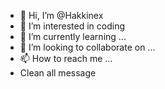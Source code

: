- 👋 Hi, I’m @Hakkinex
- 👀 I’m interested in coding
- 🌱 I’m currently learning ...
- 💞️ I’m looking to collaborate on ...
- 📫 How to reach me ...
- Clean all message

<!---
Hakkinex/Hakkinex is a ✨ special ✨ repository because its `README.md` (this file) appears on your GitHub profile.
You can click the Preview link to take a look at your changes.
--->
